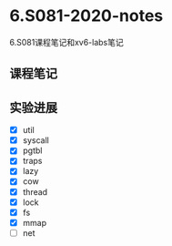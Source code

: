 # 6.S081-2020-notes
6.S081课程笔记和xv6-labs笔记

## 课程笔记



## 实验进展

- [x] util
- [x] syscall
- [x] pgtbl
- [x] traps
- [x] lazy
- [x] cow
- [x] thread
- [x] lock
- [x] fs
- [x] mmap
- [ ] net